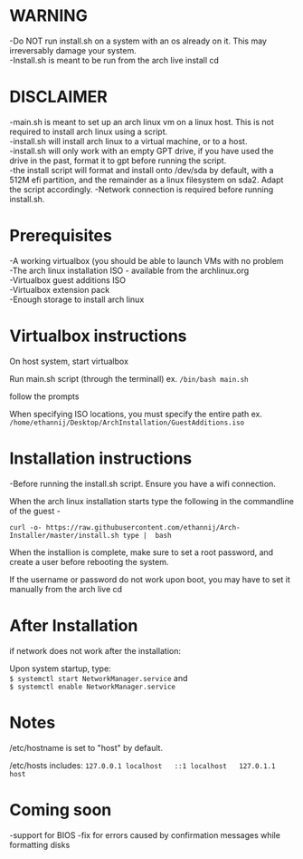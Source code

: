 # WARNING
-Do NOT run install.sh on a system with an os already on it. This may irreversably damage your system.  
-Install.sh is meant to be run from the arch live install cd  
  
# DISCLAIMER
-main.sh is meant to set up an arch linux vm on a linux host. This is not required to install arch linux using a script.  
-install.sh will install arch linux to a virtual machine, or to a host.  
-install.sh will only work with an empty GPT drive, if you have used the drive in the past, format it to gpt before running the script.  
-the install script will format and install onto /dev/sda by default, with a 512M efi partition, and the remainder as a linux filesystem on sda2. Adapt the script accordingly.
-Network connection is required before running install.sh. 
# Prerequisites  
-A working virtualbox (you should be able to launch VMs with no problem  
-The arch linux installation ISO - available from the archlinux.org  
-Virtualbox guest additions ISO  
-Virtualbox extension pack  
-Enough storage to install arch linux  
  
# Virtualbox instructions
On host system, start virtualbox  
  
Run main.sh script (through the terminall) ex. `/bin/bash main.sh`  
  
follow the prompts  
  
When specifying ISO locations, you must specify the entire path ex. `/home/ethannij/Desktop/ArchInstallation/GuestAdditions.iso`  
# Installation instructions  
-Before running the install.sh script. Ensure you have a wifi connection.  
  
When the arch linux installation starts type the following in the commandline of the guest -  
  
`curl -o- https://raw.githubusercontent.com/ethannij/Arch-Installer/master/install.sh type | 
bash`  
  
When the installion is complete, make sure to set a root password, and create a user before rebooting the system.  

  
If the username or password do not work upon boot, you may have to set it manually from the arch live cd  

# After Installation  
if network does not work after the installation:  

Upon system startup, type:  
`$ systemctl start NetworkManager.service` and  
`$ systemctl enable NetworkManager.service`  

# Notes  
/etc/hostname is set to "host" by default.

/etc/hosts includes: ```127.0.0.1 localhost  
::1 localhost  
127.0.1.1 host```

# Coming soon  
-support for BIOS
-fix for errors caused by confirmation messages while formatting disks
